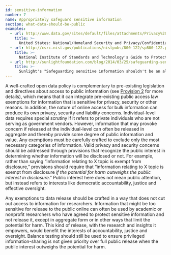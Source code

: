 ```yaml
---
id: sensitive-information
number: 7
name: Appropriately safeguard sensitive information
section: what-data-should-be-public
examples: 
  - url: http://www.data.gov/sites/default/files/attachments/Privacy%20and%20Security%20Checklist.pdf
    title: >-
      United States: National/Homeland Security and Privacy/Confidentiality Checklist and Guidance
  - url: http://csrc.nist.gov/publications/nistpubs/800-122/sp800-122.pdf
    title: >-
      National Institute of Standards and Technology's Guide to Protecting the Confidentiality of Personally Identifiable Information (PII), 2010
  - url: http://sunlightfoundation.com/blog/2014/03/25/safeguarding-sensitive-information-cant-be-done-without-a-balance-test/
    title: >-
      Sunlight's "Safeguarding sensitive information shouldn't be an all or nothing proposition"
---
```


<p>A well-crafted open data policy is complementary to pre-existing legislation and directives about access to public information (see <a href="http://sunlightfoundation.com/opendataguidelines/#build-on-precedent">Provision 2</a> for more details), which means that it can integrate pre-existing public access law exemptions for information that is sensitive for privacy, security or other reasons. In addition, the nature of online access for bulk information can produce its own privacy, security and liability concerns. Individual-level data requires special scrutiny if it refers to private individuals who are not serving as government vendors. However, information that may provoke concern if released at the individual-level can often be released in aggregate and thereby provide some degree of public information and value. Any exemptions must be carefully crafted to exclude only the most necessary categories of information. Valid privacy and security concerns should be addressed through provisions that recognize the public interest in determining whether information will be disclosed or not. For example, rather than saying “information relating to X topic is exempt from disclosure,” provisions should require that “information relating to X topic is exempt from disclosure <i>if the potential for harm outweighs the public interest in disclosure</i>.” Public interest here does not mean public attention, but instead refers to interests like democratic accountability, justice and effective oversight.</p>
<p>Any exemptions to data release should be crafted in a way that does not cut out access to information for researchers. Information that might be too sensitive for release to the public online can often be used by academic or nonprofit researchers who have agreed to protect sensitive information and not release it, except in aggregate form or in other ways that limit the potential for harm. This kind of release, with the research and insights it empowers, would benefit the interests of accountability, justice and oversight. Balance testing should still be used to ensure privileged information-sharing is not given priority over full public release when the public interest outweighs the potential for harm.</p>